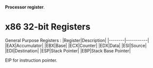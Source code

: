 **Processor register**.

# x86 32-bit Registers

General Purpose Registers
: |Register|Description|
|--------|-----------|
|EAX|Accumulator|
|EBX|Base|
|ECX|Counter|
|EDX|Data|
|ESI|Source|
|EDI|Destination|
|ESP|Stack Pointer|
|EBP|Stack Base Pointer|

EIP for instruction pointer.